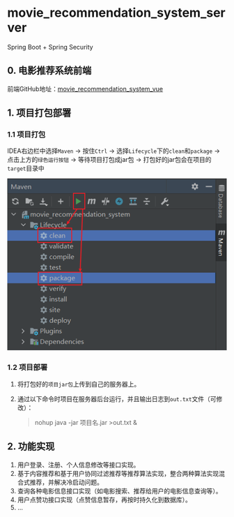 # movie_recommendation_system_server

Spring Boot + Spring Security

## 0. 电影推荐系统前端

前端GitHub地址：[movie_recommendation_system_vue](https://github.com/Vanish-Zeng/movie_recommendation_system_vue)

## 1. 项目打包部署

### 1.1 项目打包

IDEA右边栏中选择`Maven` → 按住`Ctrl` → 选择`Lifecycle`下的`clean`和`package` → 点击上方的`绿色运行按钮` → 等待项目打包成jar包 → 打包好的jar包会在项目的`target`目录中

![项目打成jar包.png](README_IMG/项目打成jar包.png)

### 1.2 项目部署

1. 将打包好的`项目jar包`上传到自己的服务器上。

2. 通过以下命令时项目在服务器后台运行，并且输出日志到`out.txt`文件（可修改）：
    
    >nohup java -jar 项目名.jar >out.txt &

## 2. 功能实现

1. 用户登录、注册、个人信息修改等接口实现。
2. 基于内容推荐和基于用户协同过滤推荐等推荐算法实现，整合两种算法实现混合式推荐，并解决冷启动问题。
3. 查询各种电影信息接口实现（如电影搜索、推荐给用户的电影信息查询等）。
4. 用户点赞功接口实现（点赞信息暂存，再按时持久化到数据库）。
5. ...
